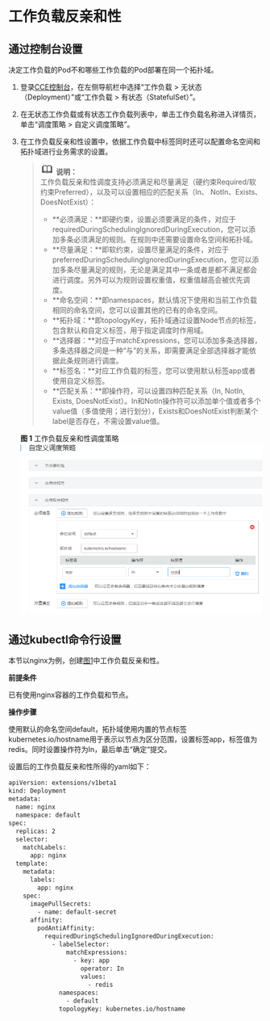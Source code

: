 # 工作负载反亲和性<a name="cce_01_0234"></a>

## 通过控制台设置<a name="section984110391216"></a>

决定工作负载的Pod不和哪些工作负载的Pod部署在同一个拓扑域。

1.  登录[CCE控制台](https://console.huaweicloud.com/cce2.0/?utm_source=helpcenter)，在左侧导航栏中选择“工作负载 \> 无状态（Deployment）”或“工作负载 \> 有状态（StatefulSet）”。
2.  在无状态工作负载或有状态工作负载列表中，单击工作负载名称进入详情页，单击“调度策略 \> 自定义调度策略”。
3.  在工作负载反亲和性设置中，依据工作负载中标签同时还可以配置命名空间和拓扑域进行业务需求的设置。

    >![](public_sys-resources/icon-note.gif) **说明：**   
    >工作负载反亲和性调度支持必须满足和尽量满足（硬约束Required/软约束Preferred），以及可以设置相应的匹配关系（In、 NotIn、Exists、DoesNotExist）：  
    >-   **必须满足：**即硬约束，设置必须要满足的条件，对应于requiredDuringSchedulingIgnoredDuringExecution，您可以添加多条必须满足的规则。在规则中还需要设置命名空间和拓扑域。  
    >-   **尽量满足：**即软约束，设置尽量满足的条件，对应于preferredDuringSchedulingIgnoredDuringExecution，您可以添加多条尽量满足的规则，无论是满足其中一条或者是都不满足都会进行调度。另外可以为规则设置权重值，权重值越高会被优先调度。  
    >-   **命名空间：**即namespaces，默认情况下使用和当前工作负载相同的命名空间，您可以设置其他的已有的命名空间。  
    >-   **拓扑域：**即topologyKey，拓扑域通过设置Node节点的标签，包含默认和自定义标签，用于指定调度时作用域。  
    >-   **选择器：**对应于matchExpressions，您可以添加多条选择器，多条选择器之间是一种“与”的关系，即需要满足全部选择器才能依据此条规则进行调度。  
    >-   **标签名：**对应工作负载的标签，您可以使用默认标签app或者使用自定义标签。  
    >-   **匹配关系：**即操作符，可以设置四种匹配关系（In, NotIn, Exists, DoesNotExist）。In和NotIn操作符可以添加单个值或者多个value值（多值使用；进行划分），Exists和DoesNotExist判断某个label是否存在，不需设置value值。  

    **图 1**  工作负载反亲和性调度策略<a name="fig189719591135"></a>  
    ![](figures/工作负载反亲和性调度策略.png "工作负载反亲和性调度策略")


## 通过kubectl命令行设置<a name="section93428308559"></a>

本节以nginx为例，创建[图1](#fig189719591135)中工作负载反亲和性。

**前提条件**

已有使用nginx容器的工作负载和节点。

**操作步骤**

使用默认的命名空间default，拓扑域使用内置的节点标签kubernetes.io/hostname用于表示以节点为区分范围，设置标签app，标签值为redis。同时设置操作符为In，最后单击“确定“提交。

设置后的工作负载反亲和性所得的yaml如下：

```
apiVersion: extensions/v1beta1
kind: Deployment
metadata:
  name: nginx
  namespace: default
spec:
  replicas: 2
  selector:
    matchLabels:
      app: nginx
  template:
    metadata:
      labels:
        app: nginx
    spec:
      imagePullSecrets:
        - name: default-secret
      affinity:
        podAntiAffinity:
          requiredDuringSchedulingIgnoredDuringExecution:
            - labelSelector:
                matchExpressions:
                  - key: app
                    operator: In
                    values:
                      - redis
              namespaces:
                - default
              topologyKey: kubernetes.io/hostname
```

